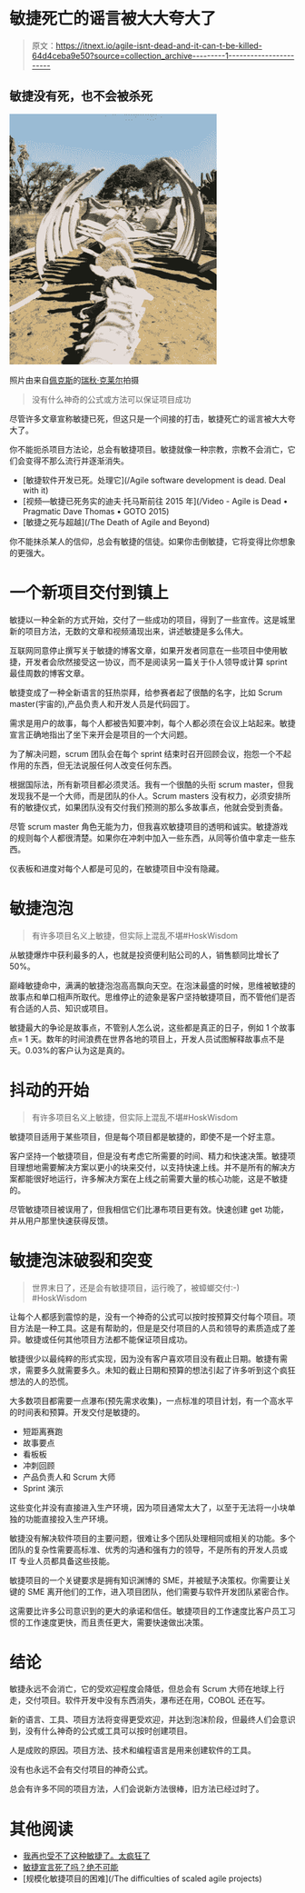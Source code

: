 # 敏捷死亡的谣言被大大夸大了

> 原文：<https://itnext.io/agile-isnt-dead-and-it-can-t-be-killed-64d4ceba9e50?source=collection_archive---------1----------------------->

## 敏捷没有死，也不会被杀死

![](img/d36be4bc5fb59685cc8e2c02b96a3ac2.png)

照片由来自[佩克斯](https://www.pexels.com/photo/whale-skeleton-on-sandy-land-in-desert-4825671/?utm_content=attributionCopyText&utm_medium=referral&utm_source=pexels)的[瑞秋·克莱尔](https://www.pexels.com/@rachel-claire?utm_content=attributionCopyText&utm_medium=referral&utm_source=pexels)拍摄

> 没有什么神奇的公式或方法可以保证项目成功

尽管许多文章宣称敏捷已死，但这只是一个间接的打击，敏捷死亡的谣言被大大夸大了。

你不能扼杀项目方法论，总会有敏捷项目。敏捷就像一种宗教，宗教不会消亡，它们会变得不那么流行并逐渐消失。

*   [敏捷软件开发已死。处理它](/Agile software development is dead. Deal with it)
*   [视频—敏捷已死务实的迪夫·托马斯前往 2015 年](/Video - Agile is Dead • Pragmatic Dave Thomas • GOTO 2015)
*   [敏捷之死与超越](/The Death of Agile and Beyond)

你不能抹杀某人的信仰，总会有敏捷的信徒。如果你击倒敏捷，它将变得比你想象的更强大。

# **一个新项目交付到镇上**

敏捷以一种全新的方式开始，交付了一些成功的项目，得到了一些宣传。这是城里新的项目方法，无数的文章和视频涌现出来，讲述敏捷是多么伟大。

互联网同意停止撰写关于敏捷的博客文章，如果开发者同意在一些项目中使用敏捷，开发者会欣然接受这一协议，而不是阅读另一篇关于仆人领导或计算 sprint 最佳周数的博客文章。

敏捷变成了一种全新语言的狂热崇拜，给参赛者起了很酷的名字，比如 Scrum master(宇宙的),产品负责人和开发人员是代码园丁。

需求是用户的故事，每个人都被告知要冲刺，每个人都必须在会议上站起来。敏捷宣言正确地指出了坐下来开会是项目的一个大问题。

为了解决问题，scrum 团队会在每个 sprint 结束时召开回顾会议，抱怨一个不起作用的东西，但无法说服任何人改变任何东西。

根据国际法，所有新项目都必须灵活。我有一个很酷的头衔 scrum master，但我发现我不是一个大师，而是团队的仆人。Scrum masters 没有权力，必须安排所有的敏捷仪式，如果团队没有交付我们预测的那么多故事点，他就会受到责备。

尽管 scrum master 角色无能为力，但我喜欢敏捷项目的透明和诚实。敏捷游戏的规则每个人都很清楚。如果你在冲刺中加入一些东西，从同等价值中拿走一些东西。

仪表板和进度对每个人都是可见的，在敏捷项目中没有隐藏。

# **敏捷泡泡**

> 有许多项目名义上敏捷，但实际上混乱不堪#HoskWisdom

从敏捷爆炸中获利最多的人，也就是投资便利贴公司的人，销售额同比增长了 50%。

巅峰敏捷命中，满满的敏捷泡泡高高飘向天空。在泡沫最盛的时候，思维被敏捷的故事点和单口相声所取代。思维停止的迹象是客户坚持敏捷项目，而不管他们是否有合适的人员、知识或项目。

敏捷最大的争论是故事点，不管别人怎么说，这些都是真正的日子，例如 1 个故事点= 1 天。数年的时间浪费在世界各地的项目上，开发人员试图解释故事点不是天。0.03%的客户认为这是真的。

# **抖动的开始**

> 有许多项目名义上敏捷，但实际上混乱不堪#HoskWisdom

敏捷项目适用于某些项目，但是每个项目都是敏捷的，即使不是一个好主意。

客户坚持一个敏捷项目，但是没有考虑它所需要的时间、精力和快速决策。敏捷项目理想地需要解决方案以更小的块来交付，以支持快速上线。并不是所有的解决方案都能很好地运行，许多解决方案在上线之前需要大量的核心功能，这是不敏捷的。

尽管敏捷项目被误用了，但我相信它们比瀑布项目更有效。快速创建 get 功能，并从用户那里快速获得反馈。

# **敏捷泡沫破裂和突变**

> 世界末日了，还是会有敏捷项目，运行晚了，被蟑螂交付:-) #HoskWisdom

让每个人都感到震惊的是，没有一个神奇的公式可以按时按预算交付每个项目。项目方法是一种工具。这是有帮助的，但是是交付项目的人员和领导的素质造成了差异。敏捷或任何其他项目方法都不能保证项目成功。

敏捷很少以最纯粹的形式实现，因为没有客户喜欢项目没有截止日期。敏捷有需求，需要多久就需要多久。未知的截止日期和预算的想法引起了许多听到这个疯狂想法的人的恐慌。

大多数项目都需要一点瀑布(预先需求收集)，一点标准的项目计划，有一个高水平的时间表和预算。开发交付是敏捷的。

*   短距离赛跑
*   故事要点
*   看板板
*   冲刺回顾
*   产品负责人和 Scrum 大师
*   Sprint 演示

这些变化并没有直接进入生产环境，因为项目通常太大了，以至于无法将一小块单独的功能直接投入生产环境。

敏捷没有解决软件项目的主要问题，很难让多个团队处理相同或相关的功能。多个团队的复杂性需要高标准、优秀的沟通和强有力的领导，不是所有的开发人员或 IT 专业人员都具备这些技能。

敏捷项目的一个关键要求是拥有知识渊博的 SME，并被赋予决策权。你需要让关键的 SME 离开他们的工作，进入项目团队，他们需要与软件开发团队紧密合作。

这需要比许多公司意识到的更大的承诺和信任。敏捷项目的工作速度比客户员工习惯的工作速度更快，而且责任更大，需要快速做出决策。

# **结论**

敏捷永远不会消亡，它的受欢迎程度会降低，但总会有 Scrum 大师在地球上行走，交付项目。软件开发中没有东西消失，瀑布还在用，COBOL 还在写。

新的语言、工具、项目方法将变得更受欢迎，并达到泡沫阶段，但最终人们会意识到，没有什么神奇的公式或工具可以按时创建项目。

人是成败的原因。项目方法、技术和编程语言是用来创建软件的工具。

没有也永远不会有交付项目的神奇公式。

总会有许多不同的项目方法，人们会说新方法很棒，旧方法已经过时了。

# 其他阅读

*   [我再也受不了这种敏捷了。太疯狂了](https://news.ycombinator.com/item?id=5406384)
*   [敏捷宣言死了吗？绝不可能](https://techbeacon.com/app-dev-testing/agile-manifesto-dead-not-long-shot)
*   [规模化敏捷项目的困难](/The difficulties of scaled agile projects)